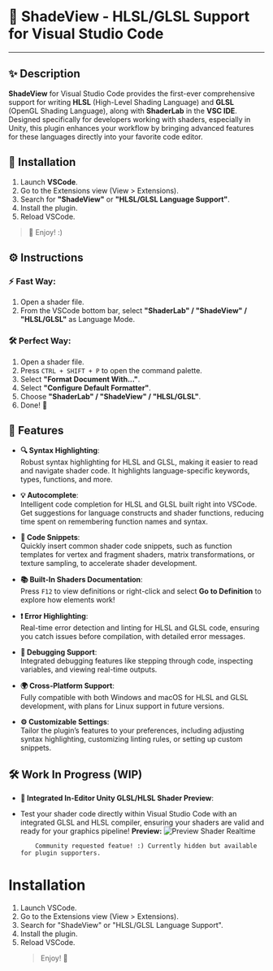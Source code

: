 # 🌈 ShadeView - HLSL/GLSL Support for Visual Studio Code

---

## ✨ Description

**ShadeView** for Visual Studio Code provides the first-ever comprehensive support for writing **HLSL** (High-Level Shading Language) and **GLSL** (OpenGL Shading Language), along with **ShaderLab** in the **VSC IDE**. Designed specifically for developers working with shaders, especially in Unity, this plugin enhances your workflow by bringing advanced features for these languages directly into your favorite code editor.

## 🚀 Installation

1. Launch **VSCode**.
2. Go to the Extensions view (View > Extensions).
3. Search for **"ShadeView"** or **"HLSL/GLSL Language Support"**.
4. Install the plugin.
5. Reload VSCode.

> 🎉 Enjoy! :)

## ⚙️ Instructions

### ⚡ Fast Way:

1. Open a shader file.
2. From the VSCode bottom bar, select **"ShaderLab" / "ShadeView" / "HLSL/GLSL"** as Language Mode.

### 🛠️ Perfect Way:

1. Open a shader file.
2. Press `CTRL + SHIFT + P` to open the command palette.
3. Select **"Format Document With..."**.
4. Select **"Configure Default Formatter"**.
5. Choose **"ShaderLab" / "ShadeView" / "HLSL/GLSL"**.
6. Done! 🎊

## 🌟 Features

- **🔍 Syntax Highlighting**:  
  Robust syntax highlighting for HLSL and GLSL, making it easier to read and navigate shader code. It highlights language-specific keywords, types, functions, and more.

- **💡 Autocomplete**:  
  Intelligent code completion for HLSL and GLSL built right into VSCode. Get suggestions for language constructs and shader functions, reducing time spent on remembering function names and syntax.

- **📜 Code Snippets**:  
  Quickly insert common shader code snippets, such as function templates for vertex and fragment shaders, matrix transformations, or texture sampling, to accelerate shader development.

- **📚 Built-In Shaders Documentation**:  
  Press `F12` to view definitions or right-click and select **Go to Definition** to explore how elements work!

- **❗ Error Highlighting**:  
  Real-time error detection and linting for HLSL and GLSL code, ensuring you catch issues before compilation, with detailed error messages.

- **🔧 Debugging Support**:  
  Integrated debugging features like stepping through code, inspecting variables, and viewing real-time outputs.

- **🌍 Cross-Platform Support**:  
  Fully compatible with both Windows and macOS for HLSL and GLSL development, with plans for Linux support in future versions.

- **⚙️ Customizable Settings**:  
  Tailor the plugin’s features to your preferences, including adjusting syntax highlighting, customizing linting rules, or setting up custom snippets.

## 🛠️ Work In Progress (WIP)

- **🔮 Integrated In-Editor Unity GLSL/HLSL Shader Preview**:
- Test your shader code directly within Visual Studio Code with an integrated GLSL and HLSL compiler, ensuring your shaders are valid and ready for your graphics pipeline!
  **Preview:**
  ![Preview Shader Realtime](https://i.ibb.co/W08rk4P/Screenshot-2024-09-28-203434354453.png)

          Community requested featue! :) Currently hidden but available for plugin supporters.

# Installation

1. Launch VSCode.
2. Go to the Extensions view (View > Extensions).
3. Search for "ShadeView" or "HLSL/GLSL Language Support".
4. Install the plugin.
5. Reload VSCode.
   > Enjoy! 🎉
